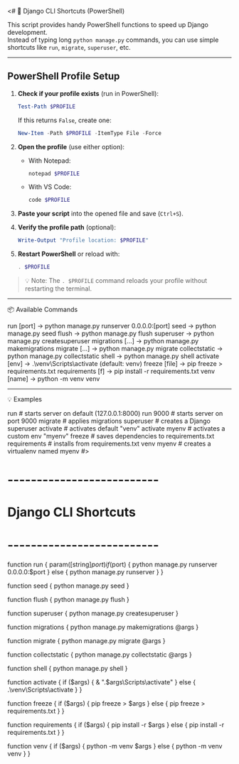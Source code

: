 <#
🐍 Django CLI Shortcuts (PowerShell)

This script provides handy PowerShell functions to speed up Django development.  
Instead of typing long `python manage.py` commands, you can use simple shortcuts like `run`, `migrate`, `superuser`, etc.

-------------------------------------------------------------------
## PowerShell Profile Setup

1. **Check if your profile exists** (run in PowerShell):
   ```powershell
   Test-Path $PROFILE
   ```
   If this returns `False`, create one:
   ```powershell
   New-Item -Path $PROFILE -ItemType File -Force
   ```

2. **Open the profile** (use either option):
   - With Notepad:
     ```powershell
     notepad $PROFILE
     ```
   - With VS Code:
     ```powershell
     code $PROFILE
     ```

3. **Paste your script** into the opened file and save (`Ctrl+S`).

4. **Verify the profile path** (optional):
   ```powershell
   Write-Output "Profile location: $PROFILE"
   ```

5. **Restart PowerShell** or reload with:
   ```powershell
   . $PROFILE
   ```

> 💡 Note: The `. $PROFILE` command reloads your profile without restarting the terminal.

-------------------------------------------------------------------
📦 Available Commands

 run [port]        → python manage.py runserver 0.0.0.0:[port]
 seed              → python manage.py seed
 flush             → python manage.py flush
 superuser         → python manage.py createsuperuser
 migrations [...]  → python manage.py makemigrations
 migrate [...]     → python manage.py migrate
 collectstatic     → python manage.py collectstatic
 shell             → python manage.py shell
 activate [env]    → .\venv\Scripts\activate (default: venv)
 freeze [file]     → pip freeze > requirements.txt
 requirements [f]  → pip install -r requirements.txt
 venv [name]       → python -m venv venv

-------------------------------------------------------------------
💡 Examples

 run               # starts server on default (127.0.0.1:8000)
 run 9000          # starts server on port 9000
 migrate           # applies migrations
 superuser         # creates a Django superuser
 activate          # activates default "venv"
 activate myenv    # activates a custom env "myenv"
 freeze            # saves dependencies to requirements.txt
 requirements      # installs from requirements.txt
 venv myenv        # creates a virtualenv named myenv
#>

# --------------------------
# Django CLI Shortcuts
# --------------------------

function run {
    param([string]$port)
    if ($port) {
        python manage.py runserver 0.0.0.0:$port
    }
    else {
        python manage.py runserver
    }
}

function seed {
    python manage.py seed
}

function flush {
    python manage.py flush
}

function superuser {
    python manage.py createsuperuser
}

function migrations {
    python manage.py makemigrations @args
}

function migrate {
    python manage.py migrate @args
}

function collectstatic {
    python manage.py collectstatic @args
}

function shell {
    python manage.py shell
}

function activate {
    if ($args) {
        & ".\$args\Scripts\activate"
    } else {
        .\venv\Scripts\activate
    }
}

function freeze {
    if ($args) {
        pip freeze > $args
    } else {
        pip freeze > requirements.txt
    }
}

function requirements {
    if ($args) {
        pip install -r $args
    } else {
        pip install -r requirements.txt
    }
}

function venv {
    if ($args) {
        python -m venv $args
    } else {
        python -m venv venv
    }
}
